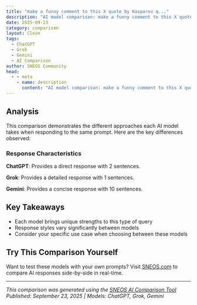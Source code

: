 ```yaml
---
title: "make a funny comment to this X quote by Kasparov q..."
description: "AI model comparison: make a funny comment to this X quote by Kasparov quoting Trump speech: \"How well Your Majesty's new ..."
date: 2025-09-23
category: comparison
layout: Clean
tags:
  - ChatGPT
  - Grok
  - Gemini
  - AI Comparison
author: SNEOS Community
head:
  - - meta
    - name: description
      content: "AI model comparison: make a funny comment to this X quote by Kasparov quoting Trump speech: \"How well Your Majesty's new clothes look. Aren't..."
---
```


<ChatComparison
  title="make a funny comment to this X quote by Kasparov q..."
  prompt="make a funny comment to this X quote by Kasparov quoting Trump speech: &quot;How well Your Majesty's new clothes look. Aren't they becoming! That pattern, so perfect! Those colors, so suitable! It is a magnificent outfit!&quot;"
  :responses='{
    "ChatGPT": "Sounds like even the chessboard is confused\u2014are we playing a royal game or attending a fashion show? Next move: checkmate in high style! \uD83D\uDC51\u265F\uFE0F\u2728",
    "Grok": "\u0022Wow, Trump must\u2019ve missed the part of the story where everyone realizes the Emperor has no clothes! \uD83D\uDC40\uD83D\uDE02\u0022",
    "Gemini": "Here are a few funny comments based on Kasparov\u0027s quote of Trump\u0027s speech:\n\n*   \u0022Sounds like someone\u0027s trying to avoid getting checkmated... or audited.\u0022\n*   \u0022I bet the tailor was paid in exposure.\u0022\n*   \u0022Plot twist: The emperor actually *is* wearing clothes, but they\u0027re all from the Ivanka Trump collection.\u0022\n*   \u0022When you absolutely, positively have to kiss the ring... or whatever other piece of royal attire is presented.\u0022\n\n"
  }'
  published-date="15:52"
/>

## Analysis

This comparison demonstrates the different approaches each AI model takes when responding to the same prompt. Here are the key differences observed:

### Response Characteristics

**ChatGPT**: Provides a direct response with 2 sentences. 

**Grok**: Provides a detailed response with 1 sentences. 

**Gemini**: Provides a concise response with 10 sentences. 

## Key Takeaways

- Each model brings unique strengths to this type of query
- Response styles vary significantly between models
- Consider your specific use case when choosing between these models

## Try This Comparison Yourself

Want to test these models with your own prompts? Visit [SNEOS.com](https://sneos.com) to compare AI responses side-by-side in real-time.

---

*This comparison was generated using the [SNEOS AI Comparison Tool](https://sneos.com)*
*Published: September 23, 2025 | Models: ChatGPT, Grok, Gemini*
